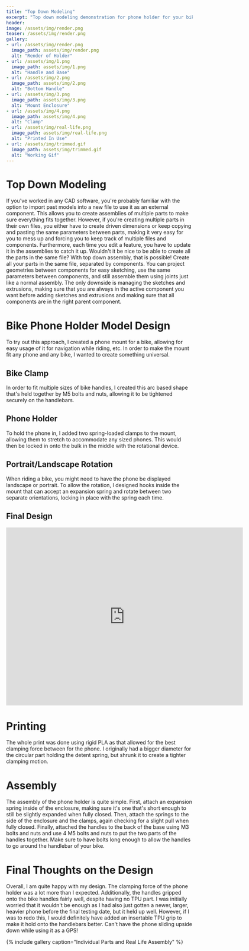 ```yaml
---
title: "Top Down Modeling"
excerpt: "Top down modeling demonstration for phone holder for your bike"
header:
image: /assets/img/render.png
teaser: /assets/img/render.png
gallery:
- url: /assets/img/render.png
  image_path: assets/img/render.png
  alt: "Render of Holder"
- url: /assets/img/1.png
  image_path: assets/img/1.png
  alt: "Handle and Base"
- url: /assets/img/2.png
  image_path: assets/img/2.png
  alt: "Bottom Handle"
- url: /assets/img/3.png
  image_path: assets/img/3.png
  alt: "Mount Enclosure"
- url: /assets/img/4.png
  image_path: assets/img/4.png
  alt: "Clamp"
- url: /assets/img/real-life.png
  image_path: assets/img/real-life.png
  alt: "Printed In Use"
- url: /assets/img/trimmed.gif
  image_path: assets/img/trimmed.gif
  alt: "Working Gif"
---
```

# Top Down Modeling
If you've worked in any CAD software, you're probably familiar with the option to import past models into a new file to use it as an external component. This allows you to create assemblies of multiple parts to make sure everything fits together. 
However, if you're creating multiple parts in their own files, you either have to create driven dimensions or keep copying and pasting the same parameters between parts, making it very easy for you to mess up and forcing you to keep track of multiple files and components. Furthermore, each time you edit a feature, you have to update it in the assemblies to catch it up. Wouldn't it be nice to be able to create all the parts in the same file?
With top down assembly, that is possible! Create all your parts in the same file, separated by components. You can project geometries between components for easy sketching, use the same parameters between components, and still assemble them using joints just like a normal assembly. The only downside is managing the sketches and extrusions, making sure that you are always in the active component you want before adding sketches and extrusions and making sure that all components are in the right parent component. 

# Bike Phone Holder Model Design
To try out this approach, I created a phone mount for a bike, allowing for easy usage of it for navigation while riding, etc. In order to make the mount fit any phone and any bike, I wanted to create something universal. 

## Bike Clamp
In order to fit multiple sizes of bike handles, I created this arc based shape that's held together by M5 bolts and nuts, allowing it to be tightened securely on the handlebars. 

## Phone Holder 
To hold the phone in, I added two spring-loaded clamps to the mount, allowing them to stretch to accommodate any sized phones. This would then be locked in onto the bulk in the middle with the rotational device. 

## Portrait/Landscape Rotation
When riding a bike, you might need to have the phone be displayed landscape or portrait. To allow the rotation, I designed hooks inside the mount that can accept an expansion spring and rotate between two separate orientations, locking in place with the spring each time. 

## Final Design
<iframe src="https://vanderbilt643.autodesk360.com/shares/public/SH286ddQT78850c0d8a420dd0b4e7fb7b5ae?mode=embed" width="640" height="480" allowfullscreen="true" webkitallowfullscreen="true" mozallowfullscreen="true"  frameborder="0"></iframe>

# Printing
The whole print was done using rigid PLA as that allowed for the best clamping force between for the phone. I originally had a bigger diameter for the circular part holding the detent spring, but shrunk it to create a tighter clamping motion. 

# Assembly 
The assembly of the phone holder is quite simple. First, attach an expansion spring inside of the enclosure, making sure it's one that's short enough to still be slightly expanded when fully closed. 
Then, attach the springs to the side of the enclosure and the clamps, again checking for a slight pull when fully closed. 
Finally, attached the handles to the back of the base using M3 bolts and nuts and use 4 M5 bolts and nuts to put the two parts of the handles together. Make sure to have bolts long enough to allow the handles to go around the handlebar of your bike. 

# Final Thoughts on the Design 
Overall, I am quite happy with my design. The clamping force of the phone holder was a lot more than I expected. Additionally, the handles gripped onto the bike handles fairly well, despite having no TPU part. I was initially worried that it wouldn't be enough as I had also just gotten a newer, larger, heavier phone before the final testing date, but it held up well. However, if I was to redo this, I would definitely have added an insertable TPU grip to make it hold onto the handlebars better. Can't have the phone sliding upside down while using it as a GPS!

{% include gallery caption="Individual Parts and Real Life Assembly" %}
